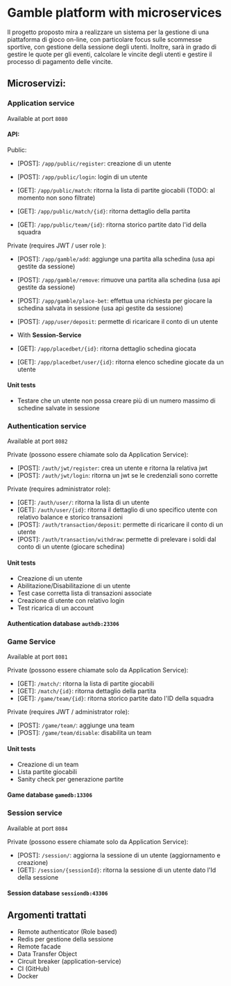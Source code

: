 # Gamble platform with microservices

Il progetto proposto mira a realizzare un sistema per la gestione di una piattaforma di gioco on-line, con particolare focus sulle scommesse sportive, con gestione della sessione degli utenti. Inoltre, sarà in grado di gestire le quote per gli eventi, calcolare le vincite degli utenti e gestire il processo di pagamento delle vincite.

## Microservizi:

### Application service

Available at port `8080`

#### API:

Public:

- [POST]: `/app/public/register`: creazione di un utente
- [POST]: `/app/public/login`: login di un utente

- [GET]: `/app/public/match`: ritorna la lista di partite giocabili (TODO: al momento non sono filtrate)
- [GET]: `/app/public/match/{id}`: ritorna dettaglio della partita
- [GET]: `/app/public/team/{id}`: ritorna storico partite dato l'id della squadra 


Private (requires JWT / user role ):

- [POST]: `/app/gamble/add`: aggiunge una partita alla schedina (usa api gestite da sessione)
- [POST]: `/app/gamble/remove`: rimuove una partita alla schedina (usa api gestite da sessione)
- [POST]: `/app/gamble/place-bet`: effettua una richiesta per giocare la schedina salvata in sessione (usa api gestite da sessione)
- [POST]: `/app/user/deposit`: permette di ricaricare il conto di un utente

- With <b>Session-Service</b>

- [GET]: `/app/placedbet/{id}`: ritorna dettaglio schedina giocata
- [GET]: `/app/placedbet/user/{id}`: ritorna elenco schedine giocate da un utente


#### Unit tests
- Testare che un utente non possa creare più di un numero massimo di schedine salvate in sessione

### Authentication service

Available at port `8082`

Private (possono essere chiamate solo da Application Service):

- [POST]: `/auth/jwt/register`: crea un utente e ritorna la relativa jwt
- [POST]: `/auth/jwt/login`: ritorna un jwt se le credenziali sono corrette

Private (requires administrator role):

- [GET]: `/auth/user/`: ritorna la lista di un utente
- [GET]: `/auth/user/{id}`: ritorna il dettaglio di uno specifico utente con relativo balance e storico transazioni
- [POST]: `/auth/transaction/deposit`: permette di ricaricare il conto di un utente
- [POST]: `/auth/transaction/withdraw`: permette di prelevare i soldi dal conto di un utente (giocare schedina)

#### Unit tests

- Creazione di un utente
- Abilitazione/Disabilitazione di un utente
- Test case corretta lista di transazioni associate
- Creazione di utente con relativo login
- Test ricarica di un account

#### Authentication database `authdb:23306`

### Game Service

Available at port `8081`

Private (possono essere chiamate solo da Application Service):

- [GET]: `/match/`: ritorna la lista di partite giocabili
- [GET]: `/match/{id}`: ritorna dettaglio della partita
- [GET]: `/game/team/{id}`: ritorna storico partite dato l'ID della squadra

Private (requires JWT / administrator role):

- [POST]: `/game/team/`: aggiunge una team
- [POST]: `/game/team/disable`: disabilita un team


#### Unit tests

- Creazione di un team
- Lista partite giocabili
- Sanity check per generazione partite

#### Game database `gamedb:13306`

### Session service

Available at port `8084`

Private (possono essere chiamate solo da Application Service):

- [POST]: `/session/`: aggiorna la sessione di un utente (aggiornamento e creazione)
- [GET]: `/session/{sessionId}`: ritorna la sessione di un utente dato l'Id della sessione

#### Session database `sessiondb:43306`

## Argomenti trattati

- Remote authenticator (Role based)
- Redis per gestione della sessione
- Remote facade
- Data Transfer Object
- Circuit breaker (application-service)
- CI (GitHub)
- Docker
